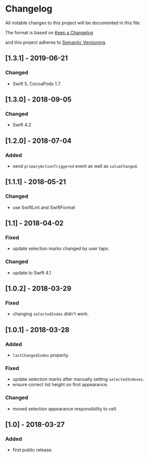 # Changelog
All notable changes to this project will be documented in this file.

The format is based on [Keep a Changelog](http://keepachangelog.com/en/1.0.0/)

and this project adheres to [Semantic Versioning](http://semver.org/spec/v2.0.0.html).

## [1.3.1] - 2019-06-21

### Changed
- Swift 5, CocoaPods 1.7.

## [1.3.0] - 2018-09-05

### Changed
- Swift 4.2

## [1.2.0] - 2018-07-04

### Added
- send `primaryActionTriggered` event as well as `valueChanged`.

## [1.1.1] - 2018-05-21

### Changed
- use SwiftLint and SwiftFormat

## [1.1] - 2018-04-02

### Fixed
- update selection marks changed by user taps.

### Changed
- update to Swift 4.1

## [1.0.2] - 2018-03-29

### Fixed
- changing `selectedIndex` didn't work.

## [1.0.1] - 2018-03-28

### Added
- `lastChangedIndex` property.

### Fixed
- update selection marks after manually setting `selectedIndexes`.
- ensure correct list height on first appearance.

### Changed
- moved selection appearance responsibility to cell.

## [1.0] - 2018-03-27

### Added
- first public release.
